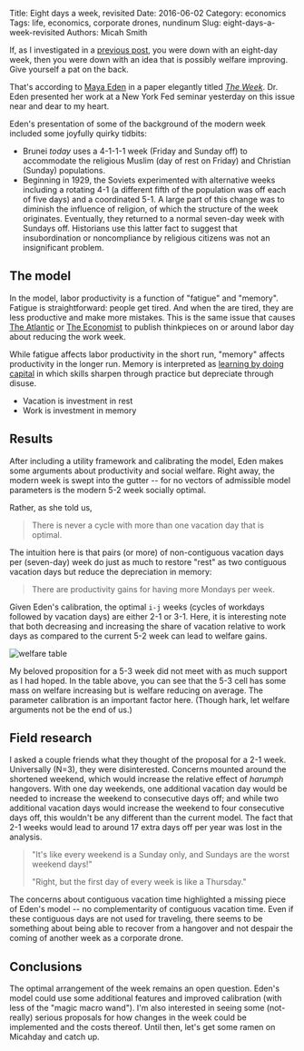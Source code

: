 Title: Eight days a week, revisited
Date: 2016-06-02
Category: economics
Tags: life, economics, corporate drones, nundinum
Slug: eight-days-a-week-revisited
Authors: Micah Smith

If, as I investigated in a [previous post]({filename}eight-days-a-week.md), you were down
with an eight-day week, then you were down with an idea that is possibly welfare improving.
Give yourself a pat on the back.

That's according to [Maya Eden](https://sites.google.com/site/decrgmayaeden/) in a paper
elegantly titled [*The
Week*](https://drive.google.com/file/d/0B3oVfDo6jiiTRDYwSGIzMEV3ekE/view). Dr. Eden
presented her work at a New York Fed seminar yesterday on this issue near and dear to my
heart.

Eden's presentation of some of the background of the modern week included some joyfully
quirky tidbits:

- Brunei *today* uses a 4-1-1-1 week (Friday and Sunday off) to accommodate the religious
    Muslim (day of rest on Friday) and Christian (Sunday) populations.
- Beginning in 1929, the Soviets experimented with alternative weeks including a rotating
    4-1 (a different fifth of the population was off each of five days) and a coordinated
    5-1. A large part of this change was to diminish the influence of religion, of which
    the structure of the week originates. Eventually, they returned to a normal seven-day
    week with Sundays off. Historians use this latter fact to suggest that insubordination
    or noncompliance by religious citizens was not an insignificant problem.


## The model

In the model, labor productivity is a function of "fatigue" and "memory". Fatigue is
straightforward: people get tired. And when the are tired, they are less
productive and make more mistakes. This is the same issue that causes [The
Atlantic](http://www.theatlantic.com/business/archive/2015/06/four-day-workweek/396530/) or [The
Economist](http://www.economist.com/blogs/freeexchange/2013/09/working-hours) to publish
thinkpieces on or around labor day about reducing the work week.

While fatigue affects labor productivity in the short run, "memory" affects productivity in
the longer run. Memory is interpreted as [learning by doing
capital](https://en.wikipedia.org/wiki/Learning-by-doing_%28economics%29) in which skills
sharpen through practice but depreciate through disuse. 

- Vacation is investment in rest
- Work is investment in memory

## Results

After including a utility framework and calibrating the model, Eden makes some arguments
about productivity and social welfare. Right away, the modern week is swept into the gutter
-- for no vectors of admissible model parameters is the modern 5-2 week socially optimal.

Rather, as she told us,
>There is never a cycle with more than one vacation day that is optimal.

The intuition here is that pairs (or more) of non-contiguous vacation days per (seven-day)
week do just as much to restore "rest" as two contiguous vacation days but reduce the
depreciation in memory:
>There are productivity gains for having more Mondays per week.

Given Eden's calibration, the optimal `i-j` weeks (cycles of workdays followed by vacation
days) are either 2-1 or 3-1. Here, it is interesting note that both decreasing and
increasing the share of vacation relative to work days as compared to the current 5-2 week
can lead to welfare gains.

![welfare table]({filename}/images/eden_welfare_table.png)

My beloved proposition for a 5-3 week did not meet with as much support as I had hoped. In
the table above, you can see that the 5-3 cell has some mass on welfare increasing but is
welfare reducing on average. The parameter calibration is an important factor here. (Though
hark, let welfare arguments not be the end of us.) 

## Field research

I asked a couple friends what they thought of the proposal for a 2-1 week. Universally
(N=3), they were disinterested. Concerns mounted around the shortened weekend, which would
increase the relative effect of *harumph* hangovers. With one day weekends, one additional
vacation day would be needed to increase the weekend to consecutive days off; and while two
additional vacation days would increase the weekend to four consecutive days off, this
wouldn't be any different than the current model. The fact that 2-1 weeks would lead to
around 17 extra days off per year was lost in the analysis.

>"It's like every weekend is a Sunday only, and Sundays are the worst weekend days!"
>
>"Right, but the first day of every week is like a Thursday."

The concerns about contiguous vacation time highlighted a missing piece of Eden's model --
no complementarity of contiguous vacation time. Even if these contiguous days are not used
for traveling, there seems to be something about being able to recover from a hangover and
not despair the coming of another week as a corporate drone.

## Conclusions

The optimal arrangement of the week remains an open question. Eden's model could use some
additional features and improved calibration (with less of the "magic macro wand"). I'm
also interested in seeing some (not-really) serious proposals for how changes in the week
could be implemented and the costs thereof. Until then, let's get some ramen on Micahday and
catch up.

